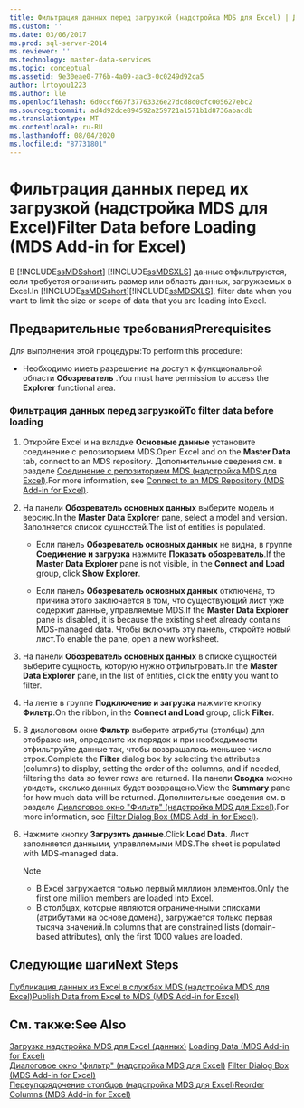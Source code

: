 ```yaml
---
title: Фильтрация данных перед загрузкой (надстройка MDS для Excel) | Документация Майкрософт
ms.custom: ''
ms.date: 03/06/2017
ms.prod: sql-server-2014
ms.reviewer: ''
ms.technology: master-data-services
ms.topic: conceptual
ms.assetid: 9e30eae0-776b-4a09-aac3-0c0249d92ca5
author: lrtoyou1223
ms.author: lle
ms.openlocfilehash: 6d0ccf667f37763326e27dcd8d0cfc005627ebc2
ms.sourcegitcommit: ad4d92dce894592a259721a1571b1d8736abacdb
ms.translationtype: MT
ms.contentlocale: ru-RU
ms.lasthandoff: 08/04/2020
ms.locfileid: "87731801"
---
```

# <a name="filter-data-before-loading-mds-add-in-for-excel"></a><span data-ttu-id="8c6fc-102">Фильтрация данных перед их загрузкой (надстройка MDS для Excel)</span><span class="sxs-lookup"><span data-stu-id="8c6fc-102">Filter Data before Loading (MDS Add-in for Excel)</span></span>
  <span data-ttu-id="8c6fc-103">В [!INCLUDE[ssMDSshort](../../includes/ssmdsshort-md.md)] [!INCLUDE[ssMDSXLS](../../includes/ssmdsxls-md.md)] данные отфильтруются, если требуется ограничить размер или область данных, загружаемых в Excel.</span><span class="sxs-lookup"><span data-stu-id="8c6fc-103">In [!INCLUDE[ssMDSshort](../../includes/ssmdsshort-md.md)][!INCLUDE[ssMDSXLS](../../includes/ssmdsxls-md.md)], filter data when you want to limit the size or scope of data that you are loading into Excel.</span></span>  
  
## <a name="prerequisites"></a><span data-ttu-id="8c6fc-104">Предварительные требования</span><span class="sxs-lookup"><span data-stu-id="8c6fc-104">Prerequisites</span></span>  
 <span data-ttu-id="8c6fc-105">Для выполнения этой процедуры:</span><span class="sxs-lookup"><span data-stu-id="8c6fc-105">To perform this procedure:</span></span>  
  
-   <span data-ttu-id="8c6fc-106">Необходимо иметь разрешение на доступ к функциональной области **Обозреватель** .</span><span class="sxs-lookup"><span data-stu-id="8c6fc-106">You must have permission to access the **Explorer** functional area.</span></span>  
  
### <a name="to-filter-data-before-loading"></a><span data-ttu-id="8c6fc-107">Фильтрация данных перед загрузкой</span><span class="sxs-lookup"><span data-stu-id="8c6fc-107">To filter data before loading</span></span>  
  
1.  <span data-ttu-id="8c6fc-108">Откройте Excel и на вкладке **Основные данные** установите соединение с репозиторием MDS.</span><span class="sxs-lookup"><span data-stu-id="8c6fc-108">Open Excel and on the **Master Data** tab, connect to an MDS repository.</span></span> <span data-ttu-id="8c6fc-109">Дополнительные сведения см. в разделе [Соединение с репозиторием MDS (надстройка MDS для Excel)](connect-to-an-mds-repository-mds-add-in-for-excel.md).</span><span class="sxs-lookup"><span data-stu-id="8c6fc-109">For more information, see [Connect to an MDS Repository &#40;MDS Add-in for Excel&#41;](connect-to-an-mds-repository-mds-add-in-for-excel.md).</span></span>  
  
2.  <span data-ttu-id="8c6fc-110">На панели **Обозреватель основных данных** выберите модель и версию.</span><span class="sxs-lookup"><span data-stu-id="8c6fc-110">In the **Master Data Explorer** pane, select a model and version.</span></span> <span data-ttu-id="8c6fc-111">Заполняется список сущностей.</span><span class="sxs-lookup"><span data-stu-id="8c6fc-111">The list of entities is populated.</span></span>  
  
    -   <span data-ttu-id="8c6fc-112">Если панель **Обозреватель основных данных** не видна, в группе **Соединение и загрузка** нажмите **Показать обозреватель**.</span><span class="sxs-lookup"><span data-stu-id="8c6fc-112">If the **Master Data Explorer** pane is not visible, in the **Connect and Load** group, click **Show Explorer**.</span></span>  
  
    -   <span data-ttu-id="8c6fc-113">Если панель **Обозреватель основных данных** отключена, то причина этого заключается в том, что существующий лист уже содержит данные, управляемые MDS.</span><span class="sxs-lookup"><span data-stu-id="8c6fc-113">If the **Master Data Explorer** pane is disabled, it is because the existing sheet already contains MDS-managed data.</span></span> <span data-ttu-id="8c6fc-114">Чтобы включить эту панель, откройте новый лист.</span><span class="sxs-lookup"><span data-stu-id="8c6fc-114">To enable the pane, open a new worksheet.</span></span>  
  
3.  <span data-ttu-id="8c6fc-115">На панели **Обозреватель основных данных** в списке сущностей выберите сущность, которую нужно отфильтровать.</span><span class="sxs-lookup"><span data-stu-id="8c6fc-115">In the **Master Data Explorer** pane, in the list of entities, click the entity you want to filter.</span></span>  
  
4.  <span data-ttu-id="8c6fc-116">На ленте в группе **Подключение и загрузка** нажмите кнопку **Фильтр**.</span><span class="sxs-lookup"><span data-stu-id="8c6fc-116">On the ribbon, in the **Connect and Load** group, click **Filter**.</span></span>  
  
5.  <span data-ttu-id="8c6fc-117">В диалоговом окне **Фильтр** выберите атрибуты (столбцы) для отображения, определите их порядок и при необходимости отфильтруйте данные так, чтобы возвращалось меньшее число строк.</span><span class="sxs-lookup"><span data-stu-id="8c6fc-117">Complete the **Filter** dialog box by selecting the attributes (columns) to display, setting the order of the columns, and if needed, filtering the data so fewer rows are returned.</span></span> <span data-ttu-id="8c6fc-118">На панели **Сводка** можно увидеть, сколько данных будет возвращено.</span><span class="sxs-lookup"><span data-stu-id="8c6fc-118">View the **Summary** pane for how much data will be returned.</span></span> <span data-ttu-id="8c6fc-119">Дополнительные сведения см. в разделе [Диалоговое окно "Фильтр" (надстройка MDS для Excel)](filter-dialog-box-mds-add-in-for-excel.md).</span><span class="sxs-lookup"><span data-stu-id="8c6fc-119">For more information, see [Filter Dialog Box &#40;MDS Add-in for Excel&#41;](filter-dialog-box-mds-add-in-for-excel.md).</span></span>  
  
6.  <span data-ttu-id="8c6fc-120">Нажмите кнопку **Загрузить данные**.</span><span class="sxs-lookup"><span data-stu-id="8c6fc-120">Click **Load Data**.</span></span> <span data-ttu-id="8c6fc-121">Лист заполняется данными, управляемыми MDS.</span><span class="sxs-lookup"><span data-stu-id="8c6fc-121">The sheet is populated with MDS-managed data.</span></span>  
  
    > [!NOTE]  
    >  -   <span data-ttu-id="8c6fc-122">В Excel загружается только первый миллион элементов.</span><span class="sxs-lookup"><span data-stu-id="8c6fc-122">Only the first one million members are loaded into Excel.</span></span>  
    > -   <span data-ttu-id="8c6fc-123">В столбцах, которые являются ограниченными списками (атрибутами на основе домена), загружается только первая тысяча значений.</span><span class="sxs-lookup"><span data-stu-id="8c6fc-123">In columns that are constrained lists (domain-based attributes), only the first 1000 values are loaded.</span></span>  
  
## <a name="next-steps"></a><span data-ttu-id="8c6fc-124">Следующие шаги</span><span class="sxs-lookup"><span data-stu-id="8c6fc-124">Next Steps</span></span>  
 [<span data-ttu-id="8c6fc-125">Публикация данных из Excel в службах MDS &#40;надстройка MDS для Excel&#41;</span><span class="sxs-lookup"><span data-stu-id="8c6fc-125">Publish Data from Excel to MDS &#40;MDS Add-in for Excel&#41;</span></span>](import-data-from-excel-to-master-data-services-mds-add-in-for-excel.md)  
  
## <a name="see-also"></a><span data-ttu-id="8c6fc-126">См. также:</span><span class="sxs-lookup"><span data-stu-id="8c6fc-126">See Also</span></span>  
 <span data-ttu-id="8c6fc-127">[Загрузка надстройка MDS для Excel &#40;данных&#41;](overview-exporting-data-to-excel-mds-add-in-for-excel.md) </span><span class="sxs-lookup"><span data-stu-id="8c6fc-127">[Loading Data &#40;MDS Add-in for Excel&#41;](overview-exporting-data-to-excel-mds-add-in-for-excel.md) </span></span>  
 <span data-ttu-id="8c6fc-128">[Диалоговое окно "фильтр" &#40;надстройка MDS для Excel&#41;](filter-dialog-box-mds-add-in-for-excel.md) </span><span class="sxs-lookup"><span data-stu-id="8c6fc-128">[Filter Dialog Box &#40;MDS Add-in for Excel&#41;](filter-dialog-box-mds-add-in-for-excel.md) </span></span>  
 [<span data-ttu-id="8c6fc-129">Переупорядочение столбцов (надстройка MDS для Excel)</span><span class="sxs-lookup"><span data-stu-id="8c6fc-129">Reorder Columns &#40;MDS Add-in for Excel&#41;</span></span>](reorder-columns-mds-add-in-for-excel.md)  
  
  
